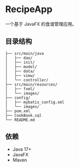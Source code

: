 # RecipeApp

一个基于 JavaFX 的食谱管理应用。

## 目录结构
```
├── src/main/java
│   ├── dao/
│   ├── init/
│   ├── model/
│   ├── data/
│   ├── view/
│   └── controller/
├── src/main/resources/
│   ├── fxml/
│   └── images/
├── config/
│   ├── mybatis_config.xml
│   └── images/
├── pom.xml
├── CookBook.sql
└── README.md
```
## 依赖
- Java 17+
- JavaFX
- Maven
